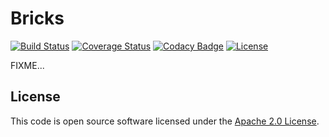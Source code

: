 # Bricks
[![Build Status](https://travis-ci.org/ingogriebsch/bricks.svg?branch=master)](https://travis-ci.org/ingogriebsch/bricks)
[![Coverage Status](https://coveralls.io/repos/github/ingogriebsch/bricks/badge.svg?branch=master)](https://coveralls.io/github/ingogriebsch/bricks?branch=master)
[![Codacy Badge](https://api.codacy.com/project/badge/Grade/1829fc812c23499aaa0525c31e054e8d)](https://www.codacy.com/app/ingo.griebsch/bricks?utm_source=github.com&utm_medium=referral&utm_content=ingogriebsch/bricks&utm_campaign=Badge_Grade)
[![License](http://img.shields.io/:license-apache-blue.svg)](http://www.apache.org/licenses/LICENSE-2.0.html)

FIXME...

## License
This code is open source software licensed under the [Apache 2.0 License](https://www.apache.org/licenses/LICENSE-2.0.html).
